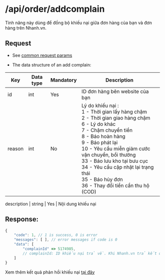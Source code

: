 # /api/order/addcomplain
Tính năng này dùng để đồng bộ khiếu nại giữa đơn hàng của bạn và đơn hàng trên Nhanh.vn.

## Request

- See [common request params](/api.md#request)

- The data structure of an add complain: 

Key | Data type | Mandatory | Description
---- | ------|------|-----
id | int | Yes | ID đơn hàng bên website của bạn
reason | int| No | Lý do khiếu nại :<br> 1 - Thời gian lấy hàng chậm <br> 2 - Thời gian giao hàng chậm <br> 6 - Lý do khác <br> 7 - Chậm chuyển tiền <br> 8 - Báo hoàn hàng <br> 9 - Báo phát lại <br> 10 - Yêu cầu miễn giảm cước vận chuyển, bồi thường <br> 33 - Báo lưu kho tại bưu cục <br> 34 - Yêu cầu cập nhật lại trạng thái <br> 35 - Báo hủy đơn <br> 36 - Thay đổi tiền cần thu hộ (COD) 


description | string | Yes | Nội dung khiếu nại

## Response: 
```js
{
	"code": 1, // 1 is success, 0 is error
	"messages": [ ], // error messages if code is 0
	"data": [
		"complainId" => 5174985, 
		// complainId: ID khiếu nại trả về. Khi Nhanh.vn trả kết quả phản hồi khiếu nại sẽ kèm thêm complainId này.
	]
}
```
Xem thêm kết quả phản hồi khiếu nại [tại đây](https://developers.nhanh.vn/order/listen-order-complain.html)




